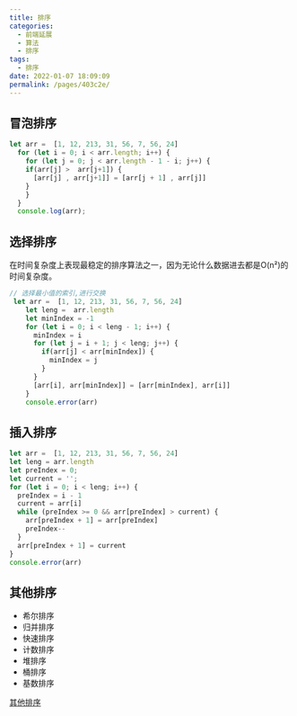 ```yaml
---
title: 排序
categories: 
  - 前端延展
  - 算法
  - 排序
tags: 
  - 排序
date: 2022-01-07 18:09:09
permalink: /pages/403c2e/
---
```


## 冒泡排序

```js
let arr =  [1, 12, 213, 31, 56, 7, 56, 24]
  for (let i = 0; i < arr.length; i++) {
    for (let j = 0; j < arr.length - 1 - i; j++) {
    if(arr[j] >  arr[j+1]) {
      [arr[j] , arr[j+1]] = [arr[j + 1] , arr[j]]
    }
    }
  }
  console.log(arr);
```

## 选择排序

在时间复杂度上表现最稳定的排序算法之一，因为无论什么数据进去都是O(n²)的时间复杂度。

```js
// 选择最小值的索引,进行交换
 let arr =  [1, 12, 213, 31, 56, 7, 56, 24]
    let leng =  arr.length
    let minIndex = -1
    for (let i = 0; i < leng - 1; i++) {
      minIndex = i
      for (let j = i + 1; j < leng; j++) {
        if(arr[j] < arr[minIndex]) {
          minIndex = j
        }
      }
      [arr[i], arr[minIndex]] = [arr[minIndex], arr[i]]
    }
    console.error(arr)
```

## 插入排序

```js
let arr =  [1, 12, 213, 31, 56, 7, 56, 24]
let leng = arr.length
let preIndex = 0;
let current = '';
for (let i = 0; i < leng; i++) {
  preIndex = i - 1
  current = arr[i]
  while (preIndex >= 0 && arr[preIndex] > current) {
    arr[preIndex + 1] = arr[preIndex]
    preIndex--
  }
  arr[preIndex + 1] = current
}
console.error(arr)
```

## 其他排序

* 希尔排序
* 归并排序
* 快速排序
* 计数排序
* 堆排序
* 桶排序
* 基数排序

[其他排序](https://blog.csdn.net/chikou1893/article/details/100644120)
